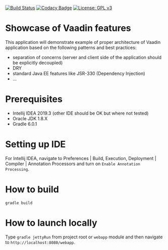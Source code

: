 [![Build Status](https://travis-ci.com/rednavis/vaadin-showcase.svg?branch=master)](https://travis-ci.com/rednavis/vaadin-showcase)
[![Codacy Badge](https://api.codacy.com/project/badge/Grade/21e248caf9cf4192ae618eada63469c6)](https://www.codacy.com/gh/rednavis/vaadin-showcase?utm_source=github.com&amp;utm_medium=referral&amp;utm_content=rednavis/vaadin-showcase&amp;utm_campaign=Badge_Grade)
[![License: GPL v3](https://img.shields.io/badge/License-GPLv3-blue.svg)](https://www.gnu.org/licenses/gpl-3.0)

# Showcase of Vaadin features

This application will demonstrate example of proper architecture of Vaadin application based on the following patterns and best practices:
- separation of concerns (server and client side of the application should be explicitly decoupled)
- DRY
- standard Java EE features like JSR-330 (Dependency Injection) 
- ...

# Prerequisites
- Intellij IDEA 2019.3 (other IDE should be OK but where not tested)
- Oracle JDK 1.8.X
- Gradle 6.0.1

# Setting up IDE
For Intellij IDEA, navigate to Preferences | Build, Execution, Deployment | Compiler | Annotation Processors and turn on `Enable Annotation Processing`.

# How to build 
`gradle build`

# How to launch locally
Type `gradle jettyRun` from project root or `webapp` module and then navigate to `http://localhost:8080/webapp`.